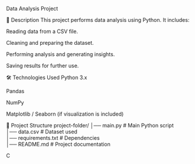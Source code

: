 Data Analysis Project

📌 Description
This project performs data analysis using Python.
It includes:

Reading data from a CSV file.

Cleaning and preparing the dataset.

Performing analysis and generating insights.

Saving results for further use.

🛠 Technologies Used
Python 3.x

Pandas

NumPy

Matplotlib / Seaborn (if visualization is included)

📂 Project Structure
project-folder/
│── main.py            # Main Python script  
│── data.csv           # Dataset used  
│── requirements.txt   # Dependencies  
│── README.md          # Project documentation  









C
